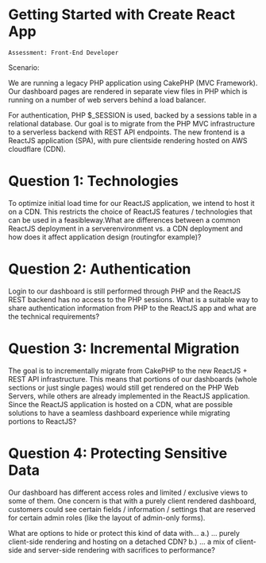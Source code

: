
# Getting Started with Create React App
    Assessment: Front-End Developer


Scenario:

We are running a legacy PHP application using CakePHP (MVC Framework).
Our dashboard pages are rendered in separate view files in PHP which is running on a number of web servers behind a load balancer.

For authentication, PHP $_SESSION is used, backed by a sessions table in a relational database. Our goal is to migrate from the PHP MVC infrastructure to a serverless backend with REST API endpoints. The new frontend is a ReactJS application (SPA), with pure clientside rendering hosted on AWS cloudflare (CDN).

# Question 1: Technologies
To optimize initial load time for our ReactJS application, we intend to host it on a CDN. This restricts the choice of ReactJS features / technologies that can be used in a feasibleway.What are differences between a common ReactJS deployment in a serverenvironment vs. a CDN deployment and how does it affect application design (routingfor example)?

# Question 2: Authentication
Login to our dashboard is still performed through PHP and the ReactJS REST backend has no access to the PHP sessions. What is a suitable way to share authentication information from PHP to the ReactJS app and what are the technical requirements?

# Question 3: Incremental Migration
The goal is to incrementally migrate from CakePHP to the new ReactJS + REST API infrastructure. This means that portions of our dashboards (whole sections or just single pages) would still
get rendered on the PHP Web Servers, while others are already implemented in the ReactJS application. Since the ReactJS application is hosted on a CDN, what are possible solutions to have a seamless dashboard experience while migrating portions to ReactJS?
 
# Question 4: Protecting Sensitive Data
Our dashboard has different access roles and limited / exclusive views to some of them. One concern is that with a purely client rendered dashboard, customers could see certain fields / information / settings that are reserved for certain admin roles (like the layout of admin-only forms).

What are options to hide or protect this kind of data with...
a.) ... purely client-side rendering and hosting on a detached CDN?
b.) ... a mix of client-side and server-side rendering with sacrifices to performance?

